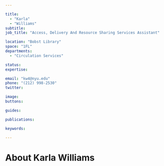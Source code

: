 ```yaml
---

title:
  - "Karla"
  - "Williams"
subtitle: 
job_title: "Access, Delivery And Resource Sharing Services Assistant"

location: "Bobst Library"
space: "1FL"
departments:
  - "Circulation Services"

status: 
expertise:

email: "kw4@nyu.edu"
phone: "(212) 998-2530"
twitter: 

image: 
buttons:

guides:

publications:

keywords:

---
```


# About Karla Williams


